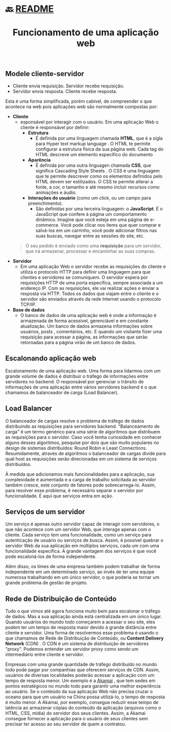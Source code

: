 # :back: [README](../../../README.md#web-development)

<h1 align="center">
    Funcionamento de uma aplicação web
</h1> 

<br>

## Modele cliente-servidor
* Cliente envia requisição. Servidor recebe requisição.
* Servidor envia resposta. Cliente recebe resposta.

Esta é uma forma simplificada, porém cabível, de compreender o que acontece na web pois aplicações web são normalmente compostas por:
* **Cliente**
    - esponsável por interagir com o usuário. Em uma aplicação Web o cliente é responsável por definir:
        - **Estrutura**
            - É definida por uma linguagem chamada **HTML**, que é a sigla para Hyper text markup language . O HTML te permite configurar a estrutura física da sua página web. Cada tag do HTML descreve um elemento específico do documento
        - **Aparência**
            - É definida por uma outra linguagen chamada **CSS**, que significa Cascading Style Sheets . O CSS é uma linguagem que te permite descrever como os elementos definidos pelo HTML devem ser estilizados. O CSS te permite alterar a fonte, a cor, o tamanho e até mesmo incluir recursos como animações e áudio.
        - **Interações do usuário** (como um click, ou um campo para preenchimento).
            - São definidas por uma terceira linguagem: o **JavaScript**. É o JavaScript que confere à página um comportamento dinâmico. Imagine que você esteja em uma página de e-commerce. Você pode clicar nos items que quer comprar e salvá-los em um carrinho, você pode adicionar filtros nas suas buscas, navegar entre as sessões do site, etc.
    > O seu pedido é enviado como uma **requisição** para um servidor, que irá armazenar, processar e encaminhar as suas compras.
* **Servidor**
    - Em uma aplicação Web o servidor recebe as requisições do cliente e utiliza o protocolo HTTP para definir uma linguagem para que clientes e servidores se comuniquem. O servidor espera por requisições HTTP de uma porta específica, sempre associada a um endereço IP. Com as requisições, ele vai realizar ações e enviar a resposta via HTTP. Todos os dados que viajam entre o cliente e o servidor são enviados através da rede Internet usando o protocolo TCP/IP.
* **Base de dados**
    - O banco de dados de uma aplicação web é onde a informação é armazenada de forma acessível, gerenciável e em constante atualização. Um banco de dados armazena informações sobre usuários, posts , comentários, etc. E quando um visitante fizer uma requisição para acessar a página, as informações que serão retornadas para a página virão de um banco de dados.



## Escalonando aplicação web
Escalonamento de uma aplicação web. Uma forma para lidarmos com um grande volume de dados é distribuir o tráfego de informações entre servidores no backend. O responsável por gerenciar o trânsito de informações de uma aplicação entre vários servidores backend é o que chamamos de balanceador de carga (Load Balancer). 

## Load Balancer
O balanceador de cargas resolve o problema de tráfego de dados distribuindo as requisições para servidores backend. "Balanceamento de carga" é um termo genérico para uma série de algoritmos que distribuem as requisições para o servidor. Caso você tenha curiosidade em conhecer alguns desses algoritmos, pesquise por dois que são muito populares no design de sistemas distribuídos: Round Robin e Least Connections. Resumidamente, através de algoritmos o balanceador de cargas divide para qual host as requisições serão direcionadas em um sistema de serviços distribuídos.

À medida que adicionamos mais funcionalidades para a aplicação, sua complexidade é aumentada e a carga de trabalho solicitada ao servidor também cresce, este conjunto de fatores pode sobrecarrega-lo. Assim, para resolver esse problema, é necessário separar o servidor por funcionalidade. É aqui que serviços entra em ação.

## Serviços de um servidor
Um serviço é apenas outro servidor capaz de interagir com servidores, o que não acontece com um servidor Web, que interage apenas com o cliente. Cada serviço tem uma funcionalidade, como um serviço para autenticação de usuário ou serviços de busca. Assim, é possível quebrar o servidor Web da sua aplicação em múltiplos serviços, cada um com uma funcionalidade específica. A grande vantagem dos serviços é que você pode escaloná-los de forma independente.

Além disso, os times de uma empresa também podem trabalhar de forma independente em um determinado serviço, ao invés de ter uma equipe numerosa trabalhando em um único servidor, o que poderia se tornar um grande problema de gestão de projeto.

## Rede de Distribuição de Conteúdo
Tudo o que vimos até agora funciona muito bem para escalonar o tráfego de dados. Mas a sua aplicação ainda está centralizada em um único lugar. Quando usuários do mundo todo começarem a acessar o seu site, eles podem ter um tempo de resposta maior devido à grande distância entre cliente e servidor. Uma forma de resolvermos esse problema é usando o que chamamos de Rede de Distribuição de Conteúdo, ou **Content Delivery Network** (CDN) . O CDN é um sistema de distribuição de servidores "proxy". Podemos entender um servidor proxy como sendo um intermediário entre cliente e servidor.

Empresas com uma grande quantidade de tráfego distribuído no mundo todo pode pagar por companhias que oferecem serviços de CDN. Assim, usuários de diversas localidades poderão acessar a aplicação com um tempo de resposta menor. Um exemplo é a [Akamai](https://www.akamai.com/br/pt/) , que tem sedes em pontos estratégicos no mundo todo para garantir uma melhor experiência ao usuário. Se o conteúdo da sua aplicação Web não precisa cruzar o oceano para que um usuário na China possa utilizá-lo, o tempo de resposta é muito menor. A Akamai, por exemplo, consegue reduzir esse tempo de latência ao armazenar cópias do conteúdo da aplicação (arquivos como o HTML, CSS, mídia) do servidor dos seus clientes. Assim, a Akamai consegue fornecer a aplicação para o usuário de seus clientes sem precisar ter acesso ao seu servidor de quem a contratou.